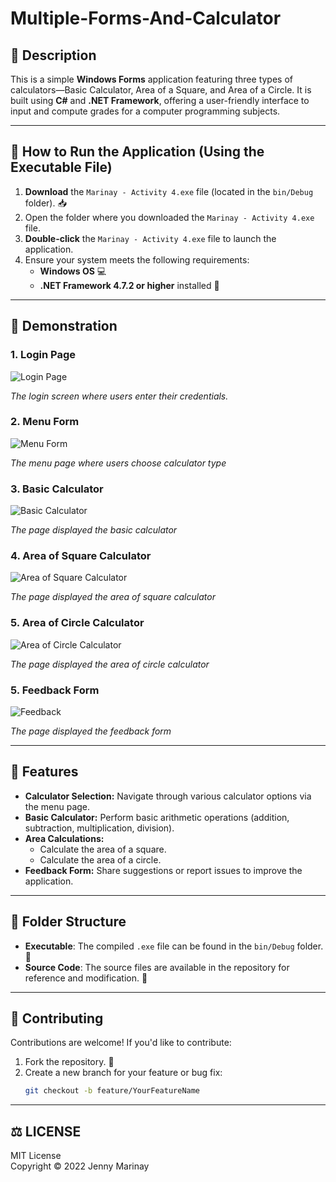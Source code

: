 # Multiple-Forms-And-Calculator

## 📜 Description
This is a simple **Windows Forms** application featuring three types of calculators—Basic Calculator, Area of a Square, and Area of a Circle. It is built using **C#** and **.NET Framework**, offering a user-friendly interface to input and compute grades for a computer programming subjects. 

---

## 🚀 How to Run the Application (Using the Executable File)

1. **Download** the `Marinay - Activity 4.exe` file (located in the `bin/Debug` folder). 📥
2. Open the folder where you downloaded the `Marinay - Activity 4.exe` file.
3. **Double-click** the `Marinay - Activity 4.exe` file to launch the application. 
4. Ensure your system meets the following requirements:
   - **Windows OS** 💻
   - **.NET Framework 4.7.2 or higher** installed 🔧

---

## 📸 Demonstration

### 1. Login Page
![Login Page](Multiple-Forms-And-Calculator/assets/login.png)

*The login screen where users enter their credentials.*

### 2. Menu Form
![Menu Form](Multiple-Forms-And-Calculator/assets/menu.png)

*The menu page where users choose calculator type*

### 3. Basic Calculator
![Basic Calculator](Multiple-Forms-And-Calculator/assets/basic.png)

*The page displayed the basic calculator*

### 4. Area of Square Calculator
![Area of Square Calculator](Multiple-Forms-And-Calculator/assets/square.png)

*The page displayed the area of square calculator*

### 5. Area of Circle Calculator
![Area of Circle Calculator](Multiple-Forms-And-Calculator/assets/circle.png)

*The page displayed the area of circle calculator*

### 5. Feedback Form
![Feedback](Multiple-Forms-And-Calculator/assets/feedback.png)

*The page displayed the feedback form*

---

## 🔧 Features

- **Calculator Selection:** Navigate through various calculator options via the menu page.  
- **Basic Calculator:** Perform basic arithmetic operations (addition, subtraction, multiplication, division).  
- **Area Calculations:**  
  - Calculate the area of a square.  
  - Calculate the area of a circle.  
- **Feedback Form:** Share suggestions or report issues to improve the application.

---
  
## 📁 Folder Structure
- **Executable**: The compiled `.exe` file can be found in the `bin/Debug` folder. 📂
- **Source Code**: The source files are available in the repository for reference and modification. 📂

---

## 🤝 Contributing
Contributions are welcome! If you'd like to contribute:
1. Fork the repository. 🍴
2. Create a new branch for your feature or bug fix:
   ```bash
   git checkout -b feature/YourFeatureName

---

## ⚖️ LICENSE  

MIT License  
Copyright © 2022 Jenny Marinay  
  

